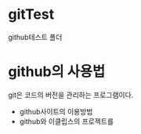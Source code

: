 # gitTest
github테스트 폴더


# github의 사용법
git은 코드의 버전을 관리하는 프로그램이다.
  - github사이트의 이용방법
  - github와 이클립스의 프로젝트를 

